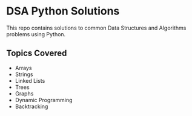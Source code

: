 # DSA Python Solutions

This repo contains solutions to common Data Structures and Algorithms problems using Python.

## Topics Covered
- Arrays
- Strings
- Linked Lists
- Trees
- Graphs
- Dynamic Programming
- Backtracking

